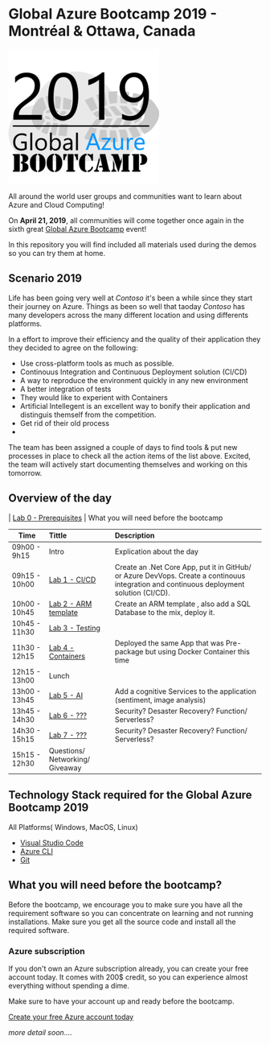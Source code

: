 # Global Azure Bootcamp 2019 - Montréal & Ottawa, Canada

![gablogo][gablogo]

All around the world user groups and communities want to learn about Azure and Cloud Computing!

On **April 21, 2019**, all communities will come together once again in the sixth great [Global Azure Bootcamp](https://global.azurebootcamp.net/) event! 

In this repository you will find included all materials used during the demos so you can try them at home.


## Scenario 2019
Life has been going very well at *Contoso* it's been a while since they start their journey on Azure. Things as been so well that taoday *Contoso* has many developers across the many different location and using differents platforms. 

In a effort to improve their efficiency and the quality of their application they they decided to agree on the following:

* Use cross-platform tools as much as possible. 
* Continouus Integration and Continuous Deployment solution (CI/CD)
* A way to reproduce the environment quickly in any new environment
* A better integration of tests
* They would like to experient with Containers
* Artificial Intellegent is an excellent way to bonify their application and distinguis themself from the competition.
* Get rid of their old process
* 

The team has been assigned a couple of days to find tools & put new processes in place to check all the action items of the list above. Excited, the team will actively start documenting themselves and working on this tomorrow.

## Overview of the day

| [Lab 0 - Prerequisites](./Lab0/README.md) | What you will need before the bootcamp


| Time |   Tittle   | Description  |
| ---- | :-------   | :----------- |
| 09h00 - 9h15  | Intro                              | Explication about the day
| 09h15 - 10h00 | [Lab 1 - CI/CD ](./Lab1/README.md) | Create an .Net Core App, put it in GitHub/ or Azure DevVops. Create a continouus integration and continuous deployment solution (CI/CD).
| 10h00 - 10h45 | [Lab 2 - ARM template](./Lab2/README.md) | Create an ARM template , also add a SQL Database to the mix, deploy it.
| 10h45 - 11h30 | [Lab 3 - Testing](./Lab3/README.md) |  
| 11h30 - 12h15 | [Lab 4 - Containers](./Lab4/README.md) | Deployed the same App that was Pre-package but using Docker Container this time
| 12h15 - 13h00 | Lunch 
| 13h00 - 13h45 | [Lab 5 - AI](./Lab5/README.md)      | Add a cognitive Services to the application (sentiment, image analysis)
| 13h45 - 14h30 | [Lab 6 - ???](./Lab7/readme.md)     | Security? Desaster Recovery? Function/ Serverless? 
| 14h30 - 15h15 | [Lab 7 - ???](./Lab7/README.md)     | Security? Desaster Recovery? Function/ Serverless? 
| 15h15 - 12h30 | Questions/ Networking/ Giveaway

## Technology Stack required for the Global Azure Bootcamp 2019

All Platforms( Windows, MacOS, Linux)
* [Visual Studio Code](https://code.visualstudio.com/?wt.mc_id=vscom_downloads)
* [Azure CLI](https://docs.microsoft.com/en-us/cli/azure/install-azure-cli?view=azure-cli-latest)
* [Git](https://git-scm.com/downloads)

## What you will need before the bootcamp?
Before the bootcamp, we encourage you to make sure you have all the requirement software so you can concentrate on learning and not running installations.  Make sure you get all the source code and install all the required software.

### Azure subscription
If you don't own an Azure subscription already, you can create your free account today. It comes with 200$ credit, so you can experience almost everything without spending a dime. 

Make sure to have your account up and ready before the bootcamp.

[Create your free Azure account today](https://azure.microsoft.com/en-us/free/)

*more detail soon....*

[gablogo]: ./medias/GlobalAzureBootcamp2019.png "Global Azure Bootcamp 2019"
